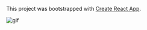 This project was bootstrapped with [Create React App](https://github.com/facebook/create-react-app).

![gif](https://media.giphy.com/media/elyZrUipCWI2wOTK2m/giphy.gif)
